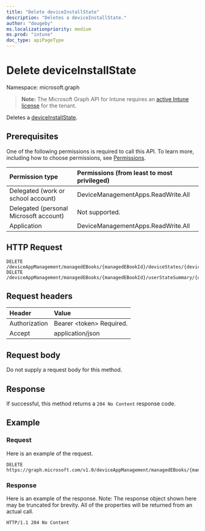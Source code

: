 ```yaml
---
title: "Delete deviceInstallState"
description: "Deletes a deviceInstallState."
author: "dougeby"
ms.localizationpriority: medium
ms.prod: "intune"
doc_type: apiPageType
---
```


# Delete deviceInstallState

Namespace: microsoft.graph

> **Note:** The Microsoft Graph API for Intune requires an [active Intune license](https://go.microsoft.com/fwlink/?linkid=839381) for the tenant.

Deletes a [deviceInstallState](../resources/intune-books-deviceinstallstate.md).

## Prerequisites
One of the following permissions is required to call this API. To learn more, including how to choose permissions, see [Permissions](/graph/permissions-reference).

|Permission type|Permissions (from least to most privileged)|
|:---|:---|
|Delegated (work or school account)|DeviceManagementApps.ReadWrite.All|
|Delegated (personal Microsoft account)|Not supported.|
|Application|DeviceManagementApps.ReadWrite.All|

## HTTP Request
<!-- {
  "blockType": "ignored"
}
-->
``` http
DELETE /deviceAppManagement/managedEBooks/{managedEBookId}/deviceStates/{deviceInstallStateId}
DELETE /deviceAppManagement/managedEBooks/{managedEBookId}/userStateSummary/{userInstallStateSummaryId}/deviceStates/{deviceInstallStateId}
```

## Request headers
|Header|Value|
|:---|:---|
|Authorization|Bearer &lt;token&gt; Required.|
|Accept|application/json|

## Request body
Do not supply a request body for this method.

## Response
If successful, this method returns a `204 No Content` response code.

## Example

### Request
Here is an example of the request.
``` http
DELETE https://graph.microsoft.com/v1.0/deviceAppManagement/managedEBooks/{managedEBookId}/deviceStates/{deviceInstallStateId}
```

### Response
Here is an example of the response. Note: The response object shown here may be truncated for brevity. All of the properties will be returned from an actual call.
``` http
HTTP/1.1 204 No Content
```




